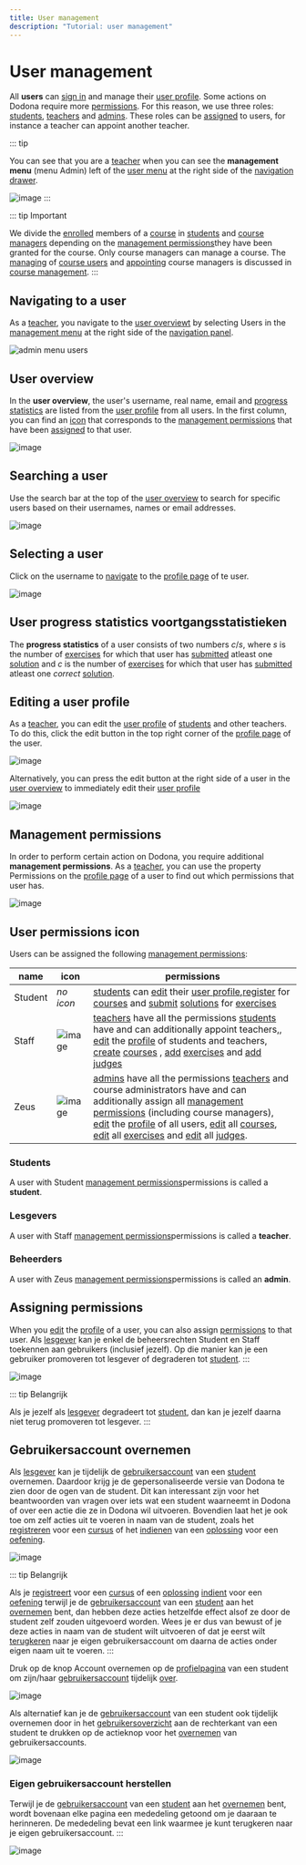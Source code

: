 ```yaml
---
title: User management
description: "Tutorial: user management"
---
```


# User management

All **users** can [sign in](/en/for-students#sign-in) and manage their [user profile](/en/for-students#user-profile). Some actions on Dodona require more [permissions](#permissions). For this reason, we use three roles: [students](#students), [teachers](#teachers) and [admins](#admins). These roles can be [assigned](#assign-roles) to users, for instance a teacher can appoint another teacher.

::: tip

You can see that you are a [teacher](#teachers) when you can see the **management menu** (menu <span class="guilabel">Admin</span>) left of the [user menu](/en/for-students#user-menu) at the right side of the [navigation drawer](/en/for-students#navigation-drawer).

![image](./staff.admin_menu.en.png)
:::

::: tip Important

We divide the [enrolled](/en/for-students#course-register) members of a [course](/en/course-management#course) in [students](#students) and
[course managers](/en/course-management#course-manager) depending on the [management permissions](#management-permissions)they have been granted for the course. Only course managers can manage a course. The 
[managing](/en/course-management#managing-course-users) of 
[course users](/en/course-management#course-user) and [appointing](/en/course-management#appointing-course-managers) course managers is discussed in [course management](/en/course-management).
:::

## Navigating to a user

As a [teacher](#teachers), you navigate to the [user overviewt](#user-overview) by selecting <span class="guilabel">Users</span> in the [management menu](#management-menu) at the right side of the [navigation panel](/en/for-students#navigation-panel).

![admin menu users](./staff.admin_menu_users.en.png)

## User overview
In the **user overview**, the user's username, real name, email and [progress statistics](#user-progress-statistics) are listed from the [user profile](/en/for-students#user-profile) from all users. In the first column, you can find an [icon](#user-permissions-icon) that corresponds to the [management permissions](#management-permissions) that have been [assigned](#assign-permissions) to that user.

![image](./staff.users.en.png)

## Searching a user
Use the search bar at the top of the [user overview](#user-overview) to search for specific users based on their usernames, names or email addresses.

![image](./staff.users_filtered.en.png)

## Selecting a user
Click on the username to [navigate](#navigating-to-a-user) to the [profile page](/en/for-students#profile-page) of te user.

![image](./staff.users_filtered_link.en.png)

## User progress statistics voortgangsstatistieken
The **progress statistics** of a user consists of two numbers $c/s$, where $s$ is the number of [exercises](/en/for-students#exercise) for which that user has [submitted](/en/for-students#submitting-a-solution) atleast one [solution](/en/for-students#solution) and $c$ is the number of [exercises](/en/for-students#exercise) for which that user has [submitted](/en/for-students#submitting-a-solution) atleast one *correct* [solution](/en/for-students#solution).


## Editing a user profile
As a [teacher](#teachers), you can edit the [user profile](/en/for-students#user-profile) of [students](#students) and other teachers. To do this, click the edit button in the top right corner of the [profile page](/en/for-students#profile-page) of the user.

![image](./staff.user_edit_link.en.png)

Alternatively, you can press the edit button at the right side of a user in the [user overview](#user-overview) to immediately edit their [user profile](/en/for-students#user-profile)

![image](./staff.users_filtered_edit_link.en.png)

## Management permissions

In order to perform certain action on Dodona, you require additional **management permissions**. As a [teacher](#teachers), you can use the property <span class="guilabel">Permissions</span> on the [profile page](/en/for-students#profile-page) of a user to find out which permissions that user has.

![image](./staff.user_edit_permission.en.png)

## User permissions icon
Users can be assigned the following [management permissions](#management-permissions):

 | name                                          | icon                                |permissions|
 | ----------------------------------------------|-----------------------------------------|----------|
 | <span class="guilabel">Student</span>|   *no icon*|                                  [students](#students) can [edit](/en/for-students#user-profile-edit) their [user profile](/en/for-students#user-profile),[register](/en/for-students#course-register) for [courses](/en/course-management#course) and [submit](/en/for-students#submit-solution) [solutions](/en/for-students#solution) for [exercises](/en/for-students#exercise)|
 |<span class="guilabel">Staff</span>|     ![image](../../../images/role_icons/staff.png)|   [teachers](#teachers) have all the permissions [students](#students) have and can additionally appoint teachers,, [edit](/en/for-students#user-profile-edit) the [profile](/en/for-students#user-profile) of students and teachers, [create](/en/course-management#create-a-course) [courses](/en/course-management#course) , [add](/en/course-management#add-exercise) [exercises](/en/for-students#exercise) and [add](/en/creating-a-judge) [judges](/en/for-students#judge) |
 |<span class="guilabel">Zeus</span>|      ![image](../../../images/role_icons/zeus.png)|    [admins](#admins) have all the permissions [teachers](#teachers) and course administrators have and can additionally assign all [management permissions](#management-permissions) (including course managers), [edit](/en/for-students#edit-user-profile) the [profile](/en/for-students#user-profile) of all users, [edit](/en/course-management#edit-course) all [courses](/en/course-management#course), [edit](/en/course-management#edit-exercise) all [exercises](/en/for-students#exercise) and [edit]((/en/judges#edit-judge)) all [judges](/en/for-students#judge).

### Students
A user with <span class="guilabel">Student</span> [management permissions](#management-permissions)permissions is called a **student**.
### Lesgevers
A user with <span class="guilabel">Staff</span> [management permissions](#management-permissions)permissions is called a **teacher**.
### Beheerders
A user with <span class="guilabel">Zeus</span> [management permissions](#management-permissions)permissions is called an **admin**.

## Assigning permissions
When you [edit](/en/for-students#user-profile-edit) the [profile](/en/for-students#gebruikersprofiel) of a user,
you can also assign [permissions](#management-permissions) to that user.
Als [lesgever](#lesgevers) kan je enkel de
beheersrechten <span class="guilabel">Student</span> en
<span class="guilabel">Staff</span> toekennen aan gebruikers
(inclusief jezelf). Op die manier kan je een gebruiker promoveren tot
lesgever of degraderen tot [student](#studenten).
:::

![image](./staff.user_edit_permission.en.png)

::: tip Belangrijk

Als je jezelf als [lesgever](#lesgevers)
degradeert tot [student](#studenten), dan
kan je jezelf daarna niet terug promoveren tot lesgever.
:::

## Gebruikersaccount overnemen

Als [lesgever](#lesgevers) kan je tijdelijk
de [gebruikersaccount](/en/for-students#gebruikersaccount)
van een [student](#studenten) overnemen.
Daardoor krijg je de gepersonaliseerde versie van Dodona te zien door de
ogen van de student. Dit kan interessant zijn voor het beantwoorden van
vragen over iets wat een student waarneemt in Dodona of over een actie
die ze in Dodona wil uitvoeren. Bovendien laat het je ook toe om zelf
acties uit te voeren in naam van de student, zoals het
[registreren](/en/for-students#cursus-registreren) voor
een [cursus](/en/course-management#cursus) of het
[indienen](/en/for-students#oplossing-indienen) van een
[oplossing](/en/for-students#oplossing) voor een
[oefening](/en/for-students#oefening).

![image](./staff.impersonating.en.png)

::: tip Belangrijk

Als je [registreert](/en/for-students#cursus-registreren)
voor een [cursus](/en/course-management#cursus) of een
[oplossing](/en/for-students#oplossing)
[indient](/en/for-students#oplossing-indienen) voor een
[oefening](/en/for-students#oefening) terwijl je de
[gebruikersaccount](/en/for-students#gebruikersaccount)
van een [student](#studenten) aan het
[overnemen](#gebruikersaccount-overnemen)
bent, dan hebben deze acties hetzelfde effect alsof ze door de student
zelf zouden uitgevoerd worden. Wees je er dus van bewust of je deze
acties in naam van de student wilt uitvoeren of dat je eerst wilt
[terugkeren](#eigen-gebruikersaccount-herstellen) naar je eigen gebruikersaccount om daarna de acties onder
eigen naam uit te voeren.
:::

Druk op de knop <span class="guilabel">Account overnemen</span>
op de [profielpagina](/en/for-students#profielpagina) van
een student om zijn/haar
[gebruikersaccount](/en/for-students#gebruikersaccount)
tijdelijk
[over](#gebruikersaccount-overnemen).

![image](./staff.user_impersonate_link.en.png)

Als alternatief kan je de
[gebruikersaccount](/en/for-students#gebruikersaccount)
van een student ook tijdelijk overnemen door in het
[gebruikersoverzicht](#gebruikersoverzicht) aan de rechterkant van een student te drukken op de
actieknop voor het
[overnemen](#gebruikersaccount-overnemen)
van gebruikersaccounts.

![image](./staff.users_filtered_impersonate_link.en.png)

### Eigen gebruikersaccount herstellen
Terwijl je de [gebruikersaccount](/en/for-students#gebruikersaccount) van een [student](#studenten)
aan het [overnemen](#gebruikersaccount-overnemen) bent, wordt bovenaan elke pagina een mededeling getoond om
je daaraan te herinneren. De mededeling bevat een link waarmee je kunt
terugkeren naar je eigen gebruikersaccount.
:::

![image](./staff.stop_impersonating_link.en.png)
